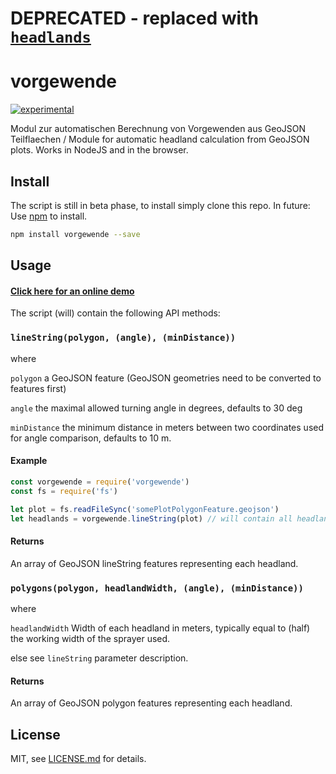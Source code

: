# DEPRECATED - replaced with [`headlands`](https://github.com/fruchtfolge/headlands)
# vorgewende

[![experimental](http://badges.github.io/stability-badges/dist/experimental.svg)](http://github.com/badges/stability-badges)

Modul zur automatischen Berechnung von Vorgewenden aus GeoJSON Teilflaechen / Module for automatic headland calculation from GeoJSON plots.
Works in NodeJS and in the browser.

## Install
The script is still in beta phase, to install simply clone this repo.
In future:
Use [npm](https://npmjs.com/) to install.

```sh
npm install vorgewende --save
```

## Usage

#### [Click here for an online demo](https://chrispahm.github.io/vorgewende)

The script (will) contain the following API methods:
### ```lineString(polygon, (angle), (minDistance))```

where

```polygon``` a GeoJSON feature (GeoJSON geometries need to be converted to features first)

```angle``` the maximal allowed turning angle in degrees, defaults to 30 deg

```minDistance``` the minimum distance in meters between two coordinates used for angle comparison, defaults to 10 m.

#### Example
```js
const vorgewende = require('vorgewende')
const fs = require('fs')

let plot = fs.readFileSync('somePlotPolygonFeature.geojson')
let headlands = vorgewende.lineString(plot) // will contain all headlands as GeoJSON lineString features

```

#### Returns
An array of GeoJSON lineString features representing each headland.

### ```polygons(polygon, headlandWidth, (angle), (minDistance))```

where

```headlandWidth``` Width of each headland in meters, typically equal to (half) the working width of the sprayer used.

else see ```lineString``` parameter description.

#### Returns
An array of GeoJSON polygon features representing each headland.


## License

MIT, see [LICENSE.md](http://github.com/Toffi-123/vorgewende/blob/master/LICENSE.md) for details.
